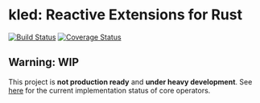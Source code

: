# kled: Reactive Extensions for Rust
[![Build Status]][GitHub Actions] [![Coverage Status]][Codecov]

[Build Status]: https://img.shields.io/github/workflow/status/alexanderlinne/kled/CI?style=flat-square&logo=github
[GitHub Actions]: https://github.com/alexanderlinne/kled/actions?query=workflow%3ACI
[Coverage Status]: https://img.shields.io/codecov/c/github/alexanderlinne/kled/master?style=flat-square&logo=codecov
[Codecov]: https://codecov.io/gh/alexanderlinne/kled

## Warning: WIP

This project is **not production ready** and **under heavy development**. See [here](https://github.com/alexanderlinne/kled/projects/1) for the current implementation status of core operators.
